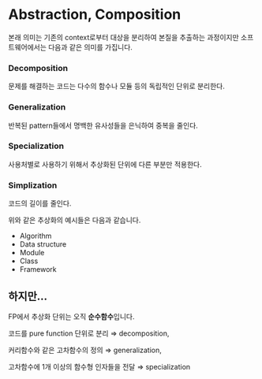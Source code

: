 # Abstraction, Composition

본래 의미는 기존의 context로부터 대상을 분리하여 본질을 추출하는 과정이지만 소프트웨어에서는 다음과 같은 의미를 가집니다.

### Decomposition

문제를 해결하는 코드는 다수의 함수나 모듈 등의 독립적인 단위로 분리한다.

### Generalization

반복된 pattern들에서 명백한 유사성들을 은닉하여 중복을 줄인다.

### Specialization

사용처별로 사용하기 위해서 추상화된 단위에 다른 부분만 적용한다.

### Simplization

코드의 길이를 줄인다.

위와 같은 추상화의 예시들은 다음과 같습니다.

- Algorithm
- Data structure
- Module
- Class
- Framework

## 하지만...

FP에서 추상화 단위는 오직 **순수함수**입니다.

코드를 pure function 단위로 분리 ⇒ decomposition,

커리함수와 같은 고차함수의 정의 ⇒ generalization,

고차함수에 1개 이상의 함수형 인자들을 전달 ⇒ specialization
